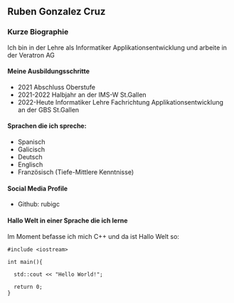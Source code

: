 ## Ruben Gonzalez Cruz

### Kurze Biographie

Ich bin in der Lehre als Informatiker Applikationsentwicklung und arbeite in der Veratron AG

#### Meine Ausbildungsschritte

- 2021 Abschluss Oberstufe
- 2021-2022 Halbjahr an der IMS-W St.Gallen
- 2022-Heute Informatiker Lehre Fachrichtung Applikationsentwicklung an der GBS St.Gallen

#### Sprachen die ich spreche:

- Spanisch
- Galicisch
- Deutsch
- Englisch
- Französisch (Tiefe-Mittlere Kenntnisse)

#### Social Media Profile

- Github: rubigc

#### Hallo Welt in einer Sprache die ich lerne

Im Moment befasse ich mich C++ und da ist Hallo Welt so:
    
    #include <iostream>

    int main(){

      std::cout << "Hello World!";

      return 0;
    }
